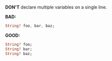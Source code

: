 **DON'T** declare multiple variables on a single line.

**BAD:**
```dart
String? foo, bar, baz;
```

**GOOD:**
```dart
String? foo;
String? bar;
String? baz;
```

